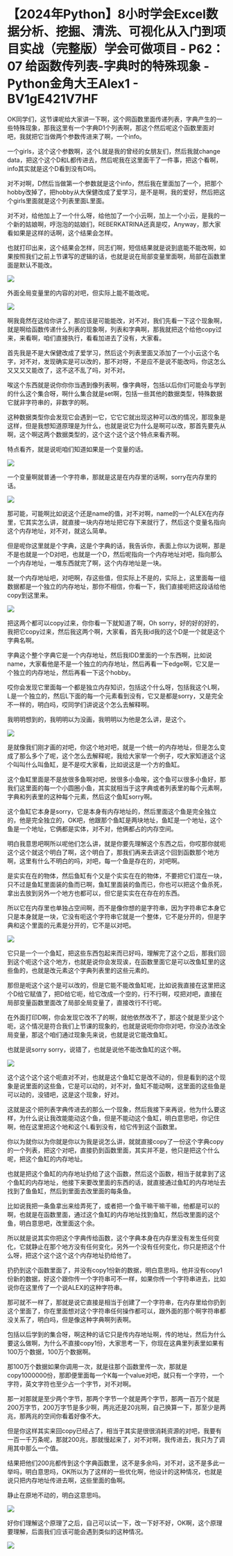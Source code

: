 # 【2024年Python】8小时学会Excel数据分析、挖掘、清洗、可视化从入门到项目实战（完整版）学会可做项目 - P62：07 给函数传列表-字典时的特殊现象 - Python金角大王Alex1 - BV1gE421V7HF

OK同学们，这节课呢给大家讲一下啊，这个网函数里面传递列表，字典产生的一些特殊现象，那我这里有一个字典D1个列表啊，那这个然后呢这个函数里面对吧，我就把它当做两个参数传进来了啊，一个info。

一个girls，这个这个参数啊，这个L就是我的曾经的女朋友们，然后我就change data，把这个这个D和L都传进去，然后呢我在这里面干了一件事，把这个看啊，info其实就是这个D看到没有D吗。

对不对啊，D然后当做第一个参数就是这个info，然后我在里面加了一个，把那个hobby改掉了，把hobby从大保健改成了爱学习，是不是啊，我的爱好，然后把这个girls里面就是这个列表里面L里面。

对不对，给他加上了一个什么呀，给他加了一个小云啊，加上一个小云，是我的一个新的姑娘啊，哼泡泡的姑娘们，REBERKATRINA还真是哎，Anyway，那大家看如果是这样的话啊，这个结果会怎样。

也就打印出来，这个结果会怎样，同志们啊，短信结果就是说到底能不能改啊，如果按照我们之前上节课写的逻辑的话，也就是说在局部变量里面啊，局部在函数里面是默认不能改。



![](img/3f5ffd9ee5ee9f75006035f3a244826a_1.png)

外面全局变量里的内容的对吧，但实际上能不能改呢。

![](img/3f5ffd9ee5ee9f75006035f3a244826a_3.png)

啊我竟然在这给你讲了，那应该是可能能改，对不对，我们先看一下这个现象啊，就是啊给函数传递什么列表的现象啊，列表和字典啊，那我就把这个给他copy过来，来看啊，咱们直接执行，看看加进去了没有，大家看。

首先我是不是大保健改成了爱学习，然后这个列表里面又添加了一个小云这个名字，对不对，发现确实是可以改的，那不对呀，不是应不是说不能改吗，你这怎么又又又又能改了，这不这不乱了吗，对不对。

唉这个东西就是说你你你当遇到像列表啊，像字典呀，包括以后你们可能会与学到的什么这个集合呀，啊什么集合就是set啊，包括一些其他的数据类型，特殊数据它就非字符串的，非数字的啊。

这种数据类型你会发现它会遇到一它，它它它就出现这种可以改的情况，那现象是这样，但是我想知道原理是为什么，也就是说它为什么是啊可以改，那首先要先从啊，这个啊这两个数据类型的，这个这个这个这个特点来看齐啊。

特点看齐，就是说呃咱们知道如果是一个变量的话。

![](img/3f5ffd9ee5ee9f75006035f3a244826a_5.png)

一个变量啊就普通一个字符串，那就是这是在内存里的话啊，sorry在内存里的话。

![](img/3f5ffd9ee5ee9f75006035f3a244826a_7.png)

那可能，可能啊比如说这个还是name的值，对不对啊，name的一个ALEX在内存里，它其实怎么讲，就直接一块内存地址把它存下来就行了，然后这个变量名指向这个内存地址，对不对，就这么简单。

但是呢你这里就是个字典，这是个字典的话，我告诉你，表面上你以为说啊，那是不是也就是一个D对吧，也就是一个D，然后呢指向一个内存地址对吧，指向那么一个内存地址，一堆东西就完了啊，这个内存地址是一块。

就一个内存地址吧，对吧啊，存这些值，但实际上不是的，实际上，这里面每一组数据都是一个独立的内存地址，那你不相信，你看一下，我们直接呃把这段话给他copy到这里来。



![](img/3f5ffd9ee5ee9f75006035f3a244826a_9.png)

把这两个都可以copy过来，你你看一下就知道了啊，Oh sorry，好的好的好的，我把它copy过来，然后我这两个啊，大家看，首先我id我的这个D是一个就是这个字典名啊。

字典这个整个字典它是一个内存地址，然后我IDD里面的一个东西啊，比如说name，大家看他是不是一个独立的内存地址，然后再看一下edge啊，它又是一个独立的内存地址，然后再看一下这个hobby。

哎你会发现它里面每一个都是独立内存知识，包括这个什么呀，包括我这个L啊，L是一个独立的，然后L下面的每一个元素看到没有，它又是都是sorry，又是完全不一样的，明白吗，哎同学们讲说这个怎么去解释啊。

我明明想到的，我明明以为没画，我明明以为他是怎么讲，是这个。

![](img/3f5ffd9ee5ee9f75006035f3a244826a_11.png)

是就像我们刚才画的对吧，你这个地对吧，就是一个统一的内存地址，但是怎么变成了那么多个了呢，这个怎么去解释呢，我给大家举一个例子，哎大家知道这个这个叫叫什么叫鱼缸，是不是哎大家看，比如说这是一个方的鱼缸。

这个鱼缸里面是不是放很多鱼啊对吧，放很多小鱼唉，这个鱼可以很多小鱼好，那我们这里面的每一个小圆圈小鱼，其实就相当于这字典或者列表里的每个元素啊，字典和列表里的这种每个元素，然后这个鱼缸sorry啊。

这个鱼缸它本身是sorry，它是本身有内存地址的，然后里面这个鱼是完全独立的，他是完全独立的，OK吧，他跟那个鱼缸是两块地址，鱼缸是一个地址，这个鱼是一个地址，它俩都是实体，对不对，他俩都占的内存空间。

明白我意思吧啊所以呢他们怎么讲，就是你要先理解这个东西之后，你哎那你就呃这个这个就这个明白了啊，这个明白了，那我们再来去讲这个回到函数那个地方啊，这里有什么不明白的吗，对吧，每一个鱼是存在的，对吧啊。

是实实在在的物体，然后鱼缸有个又是个实实在在的物体，不要把它们混在一块，只不过是鱼缸里面装的鱼而已啊，鱼缸里面装的鱼而已，你也可以把这个鱼杀死，拿出去放到另外一个地方也都可以，但它是实实在在存在的东西。

所以它在内存里也单独占空间啊，而不是像你想的是字符串，因为字符串它本身它只是本身就是一块，它没有呃这个字符串它就是一个整体，它不是分开的，但是字典和这个里面的元素是分开的，它不是以对吧。



![](img/3f5ffd9ee5ee9f75006035f3a244826a_13.png)

它只是一个一个鱼缸，把这些东西包起来而已好吗，理解完了这个之后，那我们回到这个呃这个这个地方，也就是说你会发现诶，在函数里面它是可以改鱼缸里的这些鱼的，也就是改元素这个字典列表里的这些元素的。

那但是呃这个这个是可以改的，但是它能不能改鱼缸呢，比如说我直接在这里把这个D给它赋值了，把D给它呃，给它改成一个空的，行不行啊，哎把对吧，直接在局部变量函数里面改了局部全局变量了，直接改行不行呢。

在外面打印D啊，你会发现它改不了的啊，就他依然改不了，那这个就是至少这个呃，这个情况是符合我们上节课的现象的，也就是说呃你你你对吧，你没办法改全局变量，那这个咱们通过现象先来说，也就是说它能改鱼缸。

也就是说sorry sorry，说错了，也就是说他不能改鱼缸的这个啊。

![](img/3f5ffd9ee5ee9f75006035f3a244826a_15.png)

这个这个这个这个呃直对不对，也就是这个鱼缸它是改不动的，但是看到的这个现象是说里面的这些鱼，它是可以动的，对不对，鱼缸不能动啊，这里面的这些鱼是可以动的，没错吧，这是这个现象，好对。

这就是这个把列表字典传进去的那么一个现象，然后我接下来再说，他为什么要这样，为什么说让我改能能动这个鱼，但是不能动这个鱼缸，明白意思吧，你记住啊，他在这里把这个地和这个L看到没有，给它传到这个函数里。

你以为就你以为你就是你以为我是说怎么讲，就就直接copy了一份这个字典copy的一个列表，把这个对吧，直接扔到函数里面，其实并不是，他只是把这个什么呢，把这个鱼缸的内存地址。

也就是把这个鱼缸的内存地址扔给了这个函数，然后这个函数，相当于就拿到了这个鱼缸的内存地址，他接下来要改里面的东西的话，就直接通过鱼缸的内存地址去找到了鱼鱼缸，然后到里面去改里面的每条鱼。

比如说我把一条鱼拿出来给弄死了，或者把一个鱼干嘛干嘛干嘛，他都是可以的啊，也就是在函数里面，通过这个鱼缸的内存地址找到鱼缸，然后改里面的这个鱼，明白意思吧，改里面这个余。

所以就是说其实你把这个字典传给函数，这个字典本身在内存里没有发生任何变化，它就静止在那个地方没有任何变化，另外一个没有任何变化，你只是把这个什么呀，把这个这个这个这个内存地址扔给他了。

扔扔到这个函数里面了，并没有copy1份新的数据，明白意思吗，他并没有copy1份新的数据，好这个跟你传一个字符串可不一样，如果你传一个字符串进去，比如说你在这里传了一个说ALEX的这种字符串。

那可就不一样了，那就是说它直接是相当于创建了一个字符串，在内存里给你扔到这个里面了，你在里面想对这个字符串任何操作都可以，跟外面的那个啊字符串都没关系了，明白吗，但是像这种字典啊列表啊。

包括以后学到的集合呀，啊这种的话它只是传内存地址啊，传的地址，然后为什么要这么做啊，为什么不直接copy1份，大家思考一下，你现在这典里列表里如果有100万个数据，100万个数据啊。

那100万个数据如果你调用一次，就是往那个函数里传一次，那就是copy1000000份，那即便里面每一个K每一个value对吧，就只有一个字符，一个字符，英文字符也至少占一个字节，对不对啊。

那一对那就是至少两个字节，那两个字节一个就是两个字节，那两一百万个就是200万字节，200万字节是多少啊，两兆还是20兆啊，自己换算一下，那至少是两兆，那两兆的空间你看着好像不大。

但是你这样其实来回copy已经占了，相当于其实是很很消耗资源的对吧，我要有一百一千万条呢，那就200兆，那就慢起来了，对不对啊，我传进去，我只为了调用其中那么一个值。

结果把他们200兆都传到这个字典函数里，这不是多余吗，对不对，这不是多此一举吗，明白意思吗，OK所以为了这样的一些优化啊，他设计的这种情况，也就是说只把内存地址传进去啊，这些里面的鱼啊。

静止在原地不动的，明白这意思吗。

![](img/3f5ffd9ee5ee9f75006035f3a244826a_17.png)

好你们理解这个原理了之后，自己可以试一下，改一下好不好，OK啊，这个原理要理解，后面我们应该可能会遇到类似的这种情况。



![](img/3f5ffd9ee5ee9f75006035f3a244826a_19.png)